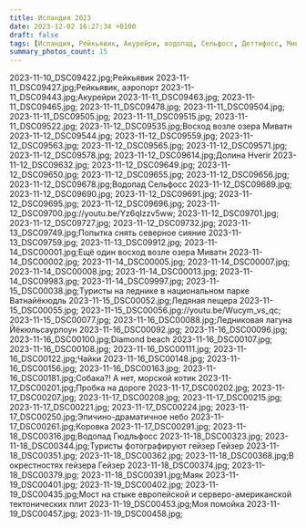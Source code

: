 ```yaml
---
title: Исландия 2023
date: 2023-12-02 16:27:34 +0100
draft: false
tags: [Исландия, Рейкьявик, Акурейри, водопад, Сельфосс, Деттифосс, Миватн, Ватнайёкюдль, Йёкюльсаурлоун, Diamond beach, Гюдльфосс, гейзер Гейзер, северное сияние, путешествия]
summary_photos_count: 15
---
```

2023-11-10_DSC09422.jpg;Рейкьявик
2023-11-11_DSC09427.jpg;Рейкьявик, аэропорт
2023-11-11_DSC09443.jpg;Акурейри
2023-11-11_DSC09463.jpg;
2023-11-11_DSC09465.jpg;
2023-11-11_DSC09478.jpg;
2023-11-11_DSC09504.jpg;
2023-11-11_DSC09505.jpg;
2023-11-11_DSC09515.jpg;
2023-11-11_DSC09522.jpg;
2023-11-12_DSC09535.jpg;Восход возле озера Миватн
2023-11-12_DSC09544.jpg;
2023-11-12_DSC09559.jpg;
2023-11-12_DSC09563.jpg;
2023-11-12_DSC09565.jpg;
2023-11-12_DSC09571.jpg;
2023-11-12_DSC09578.jpg;
2023-11-12_DSC09614.jpg;Долина Hverir
2023-11-12_DSC09632.jpg;
2023-11-12_DSC09649.jpg;
2023-11-12_DSC09650.jpg;
2023-11-12_DSC09655.jpg;
2023-11-12_DSC09656.jpg;
2023-11-12_DSC09678.jpg;Водопад Сельфосс
2023-11-12_DSC09689.jpg;
2023-11-12_DSC09690.jpg;
2023-11-12_DSC09691.jpg;
2023-11-12_DSC09695.jpg;
2023-11-12_DSC09696.jpg;
2023-11-12_DSC09700.jpg://youtu.be/Yz6qIzzv5ww;
2023-11-12_DSC09701.jpg;
2023-11-12_DSC09727.jpg;
2023-11-12_DSC09732.jpg;
2023-11-13_DSC09749.jpg;Попытка снять северное сияние
2023-11-13_DSC09759.jpg;
2023-11-13_DSC09912.jpg;
2023-11-14_DSC00001.jpg;Ещё один восход возле озера Миватн
2023-11-14_DSC00002.jpg;
2023-11-14_DSC00005.jpg;
2023-11-14_DSC00007.jpg;
2023-11-14_DSC00008.jpg;
2023-11-14_DSC00013.jpg;
2023-11-14_DSC09983.jpg;
2023-11-14_DSC09997.jpg;
2023-11-15_DSC00038.jpg;Туристы на леднике в национальном парке Ватнайёкюдль
2023-11-15_DSC00052.jpg;Ледяная пещера
2023-11-15_DSC00055.jpg;
2023-11-15_DSC00056.jpg://youtu.be/Wucym_vs_qc;
2023-11-15_DSC00077.jpg;
2023-11-16_DSC00088.jpg;Ледниковая лагуна Йёкюльсаурлоун
2023-11-16_DSC00092.jpg;
2023-11-16_DSC00096.jpg;
2023-11-16_DSC00100.jpg;Diamond beach
2023-11-16_DSC00107.jpg;
2023-11-16_DSC00108.jpg;
2023-11-16_DSC00111.jpg;
2023-11-16_DSC00122.jpg;Чайки
2023-11-16_DSC00148.jpg;
2023-11-16_DSC00156.jpg;
2023-11-16_DSC00163.jpg;
2023-11-16_DSC00181.jpg;Собака?! А нет, морской котик
2023-11-17_DSC00201.jpg;Пробка на дороге
2023-11-17_DSC00202.jpg;
2023-11-17_DSC00207.jpg;
2023-11-17_DSC00208.jpg;
2023-11-17_DSC00215.jpg;
2023-11-17_DSC00221.jpg;
2023-11-17_DSC00224.jpg;
2023-11-17_DSC00250.jpg;Эпичино-драматичное небо
2023-11-17_DSC00261.jpg;Коровка
2023-11-17_DSC00291.jpg;
2023-11-18_DSC00316.jpg;Водопад Гюдльфосс
2023-11-18_DSC00323.jpg;
2023-11-18_DSC00344.jpg;Туристы фотографируют гейзер Гейзер
2023-11-18_DSC00351.jpg;
2023-11-18_DSC00362.jpg;
2023-11-18_DSC00368.jpg;В окрестностях гейзера Гейзер
2023-11-18_DSC00374.jpg;
2023-11-18_DSC00379.jpg;
2023-11-18_DSC00391.jpg;Маяк
2023-11-19_DSC00401.jpg;
2023-11-19_DSC00402.jpg;
2023-11-19_DSC00435.jpg;Мост на стыке европейской и серверо-американской тектонических плит
2023-11-19_DSC00453.jpg;Моя помойка
2023-11-19_DSC00457.jpg;
2023-11-19_DSC00458.jpg;